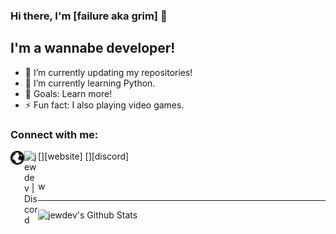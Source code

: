 ### Hi there, I'm [failure aka grim] 👋

## I'm a wannabe developer!
- 🔭 I’m currently updating my repositories!
- 🌱 I’m currently learning Python.
- 🥅 Goals: Learn more!
- ⚡ Fun fact: I also playing video games.

### Connect with me:

[<img align="left" alt="jewdev.xyz" width="22px" src="https://raw.githubusercontent.com/iconic/open-iconic/master/svg/globe.svg" />][website]
[<img align="left" alt="jewdev | Discord" width="22px" src="https://cdn.jsdelivr.net/npm/simple-icons@3.4.0/icons/discord.svg" />][discord]

<br />w

---

<img align="left" alt="jewdev's Github Stats" src="https://github-readme-stats.vercel.app/api?username=failure&show_icons=true&hide_border=true&count_private=true&theme=radical" />
